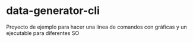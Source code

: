# data-generator-cli
Proyecto de ejemplo para hacer una linea de comandos con gráficas y un ejecutable para diferentes SO
